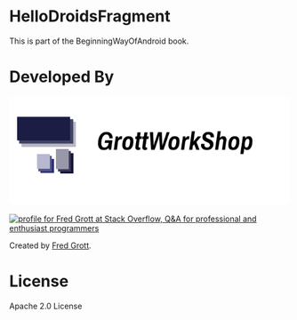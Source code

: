 # HelloDroidsFragment

This is part of the BeginningWayOfAndroid book.


# Developed By

![gws logo](art/gws_github_header.png)

<a href="http://stackoverflow.com/users/237740/fred-grott">
<img src="http://stackoverflow.com/users/flair/237740.png" width="208" height="58" alt="profile for Fred Grott at Stack Overflow, Q&amp;A for professional and enthusiast programmers" title="profile for Fred Grott at Stack Overflow, Q&amp;A for professional and enthusiast programmers">
</a>


Created by [Fred Grott](http://shareme.github.com).




# License

Apache 2.0 License